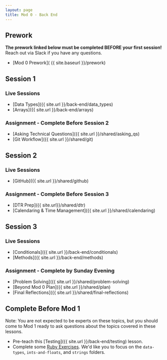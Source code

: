 ```yaml
---
layout: page
title: Mod 0 - Back End
---
```


## Prework
**The prework linked below must be completed BEFORE your first session!** Reach out via Slack if you have any questions.

* [Mod 0 Prework]( {{ site.baseurl }}/prework)

## Session 1
### Live Sessions
* [Data Types]({{ site.url }}/back-end/data_types)
* [Arrays]({{ site.url }}/back-end/arrays)

### Assignment - Complete Before Session 2
* [Asking Technical Questions]({{ site.url }}/shared/asking_qs) 
* [Git Workflow]({{ site.url }}/shared/git)

## Session 2
### Live Sessions
* [GitHub]({{ site.url }}/shared/github)

### Assignment - Complete Before Session 3
* [DTR Prep]({{ site.url}}/shared/dtr)
* [Calendaring & Time Management]({{ site.url }}/shared/calendaring)

## Session 3
### Live Sessions
* [Conditionals]({{ site.url }}/back-end/conditionals)
* [Methods]({{ site.url }}/back-end/methods)

### Assignment - Complete by Sunday Evening
* [Problem Solving]({{ site.url }}/shared/problem-solving)
* [Beyond Mod 0 Plan]({{ site.url }}/shared/plan)
* [Final Reflections]({{ site.url }}/shared/final-reflections)

## Complete Before Mod 1
Note: You are not expected to be experts on these topics, but you should come to Mod 1 ready to ask questions about the topics covered in these lessons.
* Pre-teach this [Testing]({{ site.url }}/back-end/testing) lesson.
* Complete some [Ruby Exercises](https://github.com/turingschool-examples/mod-1-be-exercises/blob/main/ruby_exercises/problem-solving/spec/character_count_spec.rb). We'd like you to focus on the `data-types`, `ints-and-floats`, and `strings` folders.

<br>
<br>
<br>
<br>
<br>
<br>
